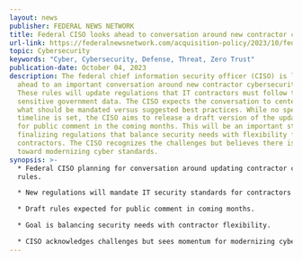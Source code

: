 ```yaml
---
layout: news
publisher: FEDERAL NEWS NETWORK
title: Federal CISO looks ahead to conversation around new contractor cyber rules
url-link: https://federalnewsnetwork.com/acquisition-policy/2023/10/federal-ciso-looks-ahead-to-conversation-around-new-contractor-cyber-rules/
topic: Cybersecurity
keywords: "Cyber, Cybersecurity, Defense, Threat, Zero Trust"
publication-date: October 04, 2023
description: The federal chief information security officer (CISO) is looking
  ahead to an important conversation around new contractor cybersecurity rules.
  These rules will update regulations that IT contractors must follow to protect
  sensitive government data. The CISO expects the conversation to center around
  what should be mandated versus suggested best practices. While no specific
  timeline is set, the CISO aims to release a draft version of the updated rules
  for public comment in the coming months. This will be an important step toward
  finalizing regulations that balance security needs with flexibility for
  contractors. The CISO recognizes the challenges but believes there is momentum
  toward modernizing cyber standards.
synopsis: >-
  * Federal CISO planning for conversation around updating contractor cyber
  rules.

  * New regulations will mandate IT security standards for contractors handling government data.

  * Draft rules expected for public comment in coming months.

  * Goal is balancing security needs with contractor flexibility.

  * CISO acknowledges challenges but sees momentum for modernizing cyber standards.
---
```

